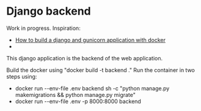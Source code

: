 # Django backend

Work in progress. Inspiration:
- [How to build a django and gunicorn application with docker](https://www.digitalocean.com/community/tutorials/how-to-build-a-django-and-gunicorn-application-with-docker)
- 

This django application is the backend of the web application.

Build the docker using "docker build -t backend ."
Run the container in two steps using:
- docker run --env-file .env backend sh -c "python manage.py makemigrations && python manage.py migrate"
- docker run --env-file .env -p 8000:8000 backend